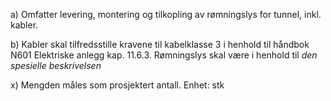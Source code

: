 a) Omfatter levering, montering og tilkopling av rømningslys for tunnel, inkl. kabler.

b) Kabler skal tilfredsstille kravene til kabelklasse 3 i henhold til håndbok N601 Elektriske anlegg kap. 11.6.3. Rømningslys skal være i henhold til *den spesielle beskrivelsen*

x) Mengden måles som prosjektert antall. Enhet: stk

